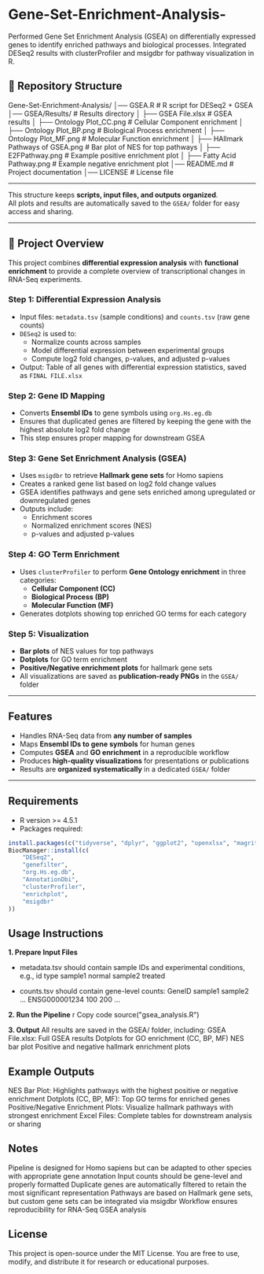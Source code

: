 # Gene-Set-Enrichment-Analysis-
Performed Gene Set Enrichment Analysis (GSEA) on differentially expressed genes to identify enriched pathways and biological processes. Integrated DESeq2 results with clusterProfiler and msigdbr for pathway visualization in R.

## 📂 Repository Structure
Gene-Set-Enrichment-Analysis/
│── GSEA.R # R script for DESeq2 + GSEA
│── GSEA/Results/ # Results directory
│ ├── GSEA File.xlsx # GSEA results
│ ├── Ontology Plot_CC.png # Cellular Component enrichment
│ ├── Ontology Plot_BP.png # Biological Process enrichment
│ ├── Ontology Plot_MF.png # Molecular Function enrichment
│ ├── HAllmark Pathways of GSEA.png # Bar plot of NES for top pathways
│ ├── E2FPathway.png # Example positive enrichment plot
│ ├── Fatty Acid Pathway.png # Example negative enrichment plot
│── README.md # Project documentation
│── LICENSE # License file

---

This structure keeps **scripts, input files, and outputs organized**.  
All plots and results are automatically saved to the `GSEA/` folder for easy access and sharing.

---

## 🔬 Project Overview

This project combines **differential expression analysis** with **functional enrichment** to provide a complete overview of transcriptional changes in RNA-Seq experiments.

### Step 1: Differential Expression Analysis
- Input files: `metadata.tsv` (sample conditions) and `counts.tsv` (raw gene counts)  
- `DESeq2` is used to:
  - Normalize counts across samples
  - Model differential expression between experimental groups
  - Compute log2 fold changes, p-values, and adjusted p-values
- Output: Table of all genes with differential expression statistics, saved as `FINAL FILE.xlsx`

### Step 2: Gene ID Mapping
- Converts **Ensembl IDs** to gene symbols using `org.Hs.eg.db`  
- Ensures that duplicated genes are filtered by keeping the gene with the highest absolute log2 fold change  
- This step ensures proper mapping for downstream GSEA

### Step 3: Gene Set Enrichment Analysis (GSEA)
- Uses `msigdbr` to retrieve **Hallmark gene sets** for Homo sapiens  
- Creates a ranked gene list based on log2 fold change values  
- GSEA identifies pathways and gene sets enriched among upregulated or downregulated genes  
- Outputs include:
  - Enrichment scores
  - Normalized enrichment scores (NES)
  - p-values and adjusted p-values

### Step 4: GO Term Enrichment
- Uses `clusterProfiler` to perform **Gene Ontology enrichment** in three categories:
  - **Cellular Component (CC)**
  - **Biological Process (BP)**
  - **Molecular Function (MF)**
- Generates dotplots showing top enriched GO terms for each category

### Step 5: Visualization
- **Bar plots** of NES values for top pathways
- **Dotplots** for GO term enrichment
- **Positive/Negative enrichment plots** for hallmark gene sets
- All visualizations are saved as **publication-ready PNGs** in the `GSEA/` folder

---

## Features

- Handles RNA-Seq data from **any number of samples**  
- Maps **Ensembl IDs to gene symbols** for human genes  
- Computes **GSEA** and **GO enrichment** in a reproducible workflow  
- Produces **high-quality visualizations** for presentations or publications  
- Results are **organized systematically** in a dedicated `GSEA/` folder  

---

## Requirements

- R version >= 4.5.1  
- Packages required:
```r
install.packages(c("tidyverse", "dplyr", "ggplot2", "openxlsx", "magrittr"))
BiocManager::install(c(
    "DESeq2",
    "genefilter",
    "org.Hs.eg.db",
    "AnnotationDbi",
    "clusterProfiler",
    "enrichplot",
    "msigdbr"
))
```

## Usage Instructions
**1. Prepare Input Files**
- metadata.tsv should contain sample IDs and experimental conditions, e.g.,
  id	type
  sample1	normal
  sample2	treated

- counts.tsv should contain gene-level counts:
  GeneID	sample1	sample2	...
  ENSG000001234	100	200	...

**2. Run the Pipeline**
r
Copy code
source("gsea_analysis.R")

**3. Output**
  All results are saved in the GSEA/ folder, including:
  GSEA File.xlsx: Full GSEA results
  Dotplots for GO enrichment (CC, BP, MF)
  NES bar plot
  Positive and negative hallmark enrichment plots

## Example Outputs
  NES Bar Plot: Highlights pathways with the highest positive or negative enrichment
  Dotplots (CC, BP, MF): Top GO terms for enriched genes
  Positive/Negative Enrichment Plots: Visualize hallmark pathways with strongest enrichment
  Excel Files: Complete tables for downstream analysis or sharing

## Notes
  Pipeline is designed for Homo sapiens but can be adapted to other species with appropriate gene annotation
  Input counts should be gene-level and properly formatted
  Duplicate genes are automatically filtered to retain the most significant representation
  Pathways are based on Hallmark gene sets, but custom gene sets can be integrated via msigdbr
  Workflow ensures reproducibility for RNA-Seq GSEA analysis

## License
This project is open-source under the MIT License.
You are free to use, modify, and distribute it for research or educational purposes.
